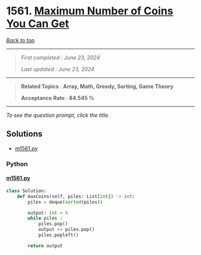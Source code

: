 # 1561. [Maximum Number of Coins You Can Get](<https://leetcode.com/problems/maximum-number-of-coins-you-can-get>)

*[Back to top](<../README.md>)*

------

> *First completed : June 23, 2024*
>
> *Last updated : June 23, 2024*


------

> **Related Topics** : **Array, Math, Greedy, Sorting, Game Theory**
>
> **Acceptance Rate** : **84.545 %**


------

*To see the question prompt, click the title.*

## Solutions

- [m1561.py](<../my-submissions/m1561.py>)
### Python
#### [m1561.py](<../my-submissions/m1561.py>)
```Python
class Solution:
    def maxCoins(self, piles: List[int]) -> int:
        piles = deque(sorted(piles))

        output: int = 0
        while piles :
            piles.pop()
            output += piles.pop()
            piles.popleft()

        return output
```

